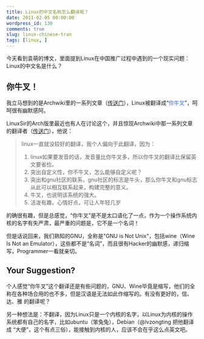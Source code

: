 ```yaml
---
title: Linux的中文名称怎么翻译呢？
date: 2011-02-05 00:00:00
wordpress_id: 130
comments: true
slug: linux-chinese-tran
tags: [linux, ]
---
```

今天看到袁萌的博文，里面提到Linux在中国推广过程中遇到的一个现实问题：Linux的中文名是什么？
## 你牛叉！
我立马想到的是Archwiki里的一系列文章（<a href="https://wiki.archlinux.org/index.php/Arch_Compared_to_Other_Distributions_(%E7%AE%80%E4%BD%93%E4%B8%AD%E6%96%87)" target="_blank">传送门</a>），Linux被翻译成“<span style="color: #3366ff;">你牛叉</span>”，呵呵很有幽默感阿。

LinuxSir的Arch版里最近也有人在讨论这个，并且惊现Archwiki中那一系列文章的翻译者（<a href="http://www.linuxsir.org/bbs/thread375029.html" target="_blank">传送门</a>），他说：

> linux一直就没较好的翻译，我个人偏向于此翻译，因为：
> 
> 1. linux如果要发音的话，发音量比你牛叉多，所以你牛叉的翻译比保留英文要省俭。
> 2. 突出自定义性，你不牛叉，怎么能够自定义呢？
> 3. 突出和gnu社区的联系，gnu社区的标志是牛头，那么你牛叉和gnu标志从此可以相互联系起来，构建完整的意义。
> 4. 牛叉，也说明该系统的强大。
> 5. 活泼有趣，心情好点，可让人年轻几岁
>

的确很有趣，但是总感觉，“你牛叉”是不是太口语化了一点，作为一个操作系统内核的名字有失严肃，最严重的问题是，它不是一个名词！

但是话说回来，我们熟知的GNU，全称是"GNU is Not Unix"，包括wine（Wine Is Not an Emulator），这些都不是“名词”，而且很有Hacker的幽默感，递归缩写，Programmer一看就亲切。

## Your Suggestion?
个人感觉“你牛叉”这个翻译还是有些问题的，GNU、Wine毕竟是缩写，他们的全称在各种场合用的也不多，但是汉语是无法如此作缩写的。有没有更好的，信、达、雅 的翻译呢？

另一种想法是：不翻译，因为Linux只是一个内核的名字，以Linux为内核的操作系统都有自己的名字，比如ubuntu（笨兔兔），Debian（@lvzongting 把他翻译成 “大便”，这个有点三俗），能接触到内核的人，应该不会在乎这么点英文吧。

